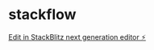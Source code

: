 # stackflow

[Edit in StackBlitz next generation editor ⚡️](https://stackblitz.com/~/github.com/H0onnn/stackflow)